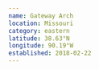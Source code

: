 ```yaml
---
name: Gateway Arch
location: Missouri
category: eastern
latitude: 38.63°N
longitude: 90.19°W
established: 2018-02-22
---
```

